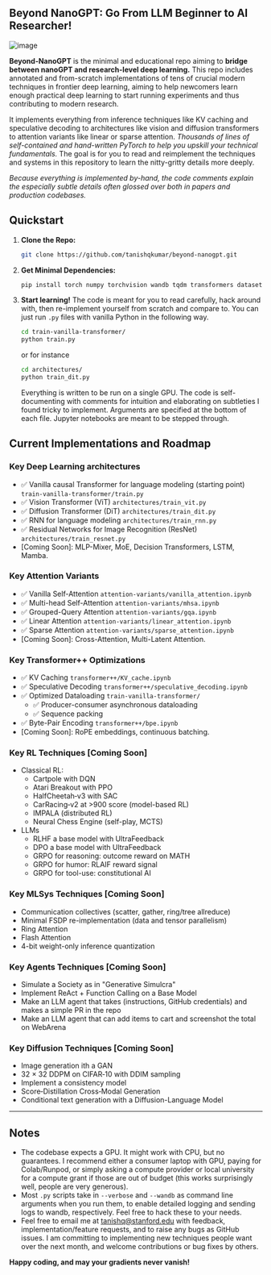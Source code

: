 ## Beyond NanoGPT: Go From LLM Beginner to AI Researcher!

![image](https://github.com/user-attachments/assets/b2943618-d5ed-468d-b792-d1cf4e0d6c6a)


**Beyond-NanoGPT** is the minimal and educational repo aiming to **bridge between nanoGPT and research-level deep learning.** 
This repo includes annotated and from-scratch implementations of tens of crucial modern techniques in frontier deep learning, aiming to help newcomers learn enough practical deep learning to start running experiments and thus contributing to modern research. 

It implements everything from inference techniques like KV caching and speculative decoding to 
architectures like vision and diffusion transformers to attention variants like linear or sparse attention. *Thousands of lines of 
self-contained and hand-written PyTorch to help you upskill your technical fundamentals.* The goal is for you to 
read and reimplement the techniques and systems in this repository to learn the nitty-gritty details more deeply. 

*Because everything is implemented by-hand, the code comments explain the especially subtle
details often glossed over both in papers and production codebases.*

## Quickstart
1. **Clone the Repo:**
   ```bash
   git clone https://github.com/tanishqkumar/beyond-nanogpt.git
   ```
2. **Get Minimal Dependencies:**

   ```bash
   pip install torch numpy torchvision wandb tqdm transformers datasets diffusers matplotlib pillow jupyter
   ```

3. **Start learning!**
   The code is meant for you to read carefully, hack around with, then re-implement yourself from scratch and compare to. 
   You can just run `.py` files with vanilla Python in the following way. 
   ```bash
   cd train-vanilla-transformer/
   python train.py
   ``` 
   or for instance 
   ```bash 
   cd architectures/
   python train_dit.py
   ```
   Everything is written to be run on a single GPU. The code is self-documenting with comments for intuition and elaborating 
   on subtleties I found tricky to implement. 
   Arguments are specified at the bottom of each file. 
   Jupyter notebooks are meant to be stepped through.
   

## Current Implementations and Roadmap

### Key Deep Learning architectures
- ✅ Vanilla causal Transformer for language modeling (starting point) `train-vanilla-transformer/train.py`
- ✅ Vision Transformer (ViT) `architectures/train_vit.py`
- ✅ Diffusion Transformer (DiT) `architectures/train_dit.py`
- ✅ RNN for language modeling `architectures/train_rnn.py` 
- ✅ Residual Networks for Image Recognition (ResNet) `architectures/train_resnet.py`
- [Coming Soon]: MLP-Mixer, MoE, Decision Transformers, LSTM, Mamba. 

### Key Attention Variants
- ✅ Vanilla Self-Attention `attention-variants/vanilla_attention.ipynb` 
- ✅ Multi-head Self-Attention `attention-variants/mhsa.ipynb` 
- ✅ Grouped-Query Attention `attention-variants/gqa.ipynb`
- ✅ Linear Attention `attention-variants/linear_attention.ipynb` 
- ✅ Sparse Attention `attention-variants/sparse_attention.ipynb`
- [Coming Soon]: Cross-Attention, Multi-Latent Attention. 

### Key Transformer++ Optimizations
- ✅ KV Caching `transformer++/KV_cache.ipynb` 
- ✅ Speculative Decoding `transformer++/speculative_decoding.ipynb`
- ✅ Optimized Dataloading `train-vanilla-transformer/` 
   - ✅ Producer-consumer asynchronous dataloading
   - ✅ Sequence packing
- ✅ Byte-Pair Encoding `transformer++/bpe.ipynb`
- [Coming Soon]: RoPE embeddings, continuous batching.

### Key RL Techniques [Coming Soon]
- Classical RL:
   - Cartpole with DQN
   - Atari Breakout with PPO
   - HalfCheetah‑v3 with SAC
   - CarRacing‑v2 at >900 score (model-based RL)
   - IMPALA (distributed RL)
   - Neural Chess Engine (self-play, MCTS)
- LLMs
   - RLHF a base model with UltraFeedback 
   - DPO a base model with UltraFeedback
   - GRPO for reasoning: outcome reward on MATH
   - GRPO for humor: RLAIF reward signal 
   - GRPO for tool-use: constitutional AI

### Key MLSys Techniques [Coming Soon]
- Communication collectives (scatter, gather, ring/tree allreduce)
- Minimal FSDP re-implementation (data and tensor parallelism)
- Ring Attention
- Flash Attention
- 4-bit weight-only inference quantization

### Key Agents Techniques [Coming Soon]
- Simulate a Society as in "Generative Simulcra"
- Implement ReAct + Function Calling on a Base Model 
- Make an LLM agent that takes (instructions, GitHub credentials) and makes a simple PR in the repo
- Make an LLM agent that can add items to cart and screenshot the total on WebArena

### Key Diffusion Techniques [Coming Soon]
- Image generation ith a GAN
- 32 × 32 DDPM on CIFAR‑10 with DDIM sampling
- Implement a consistency model
- Score‑Distillation Cross‑Modal Generation
- Conditional text generation with a Diffusion-Language Model


---

## Notes

- The codebase expects a GPU. It might work with CPU, but no guarantees. 
I recommend either a consumer laptop with GPU, paying for Colab/Runpod, 
or simply asking a compute provider or local university for a compute grant if those are out of 
budget (this works surprisingly well, people are very generous). 
- Most `.py` scripts take in `--verbose` and `--wandb` as command line arguments when you run them, to enable detailed logging and sending logs to wandb, respectively. Feel free to hack these to your needs. 
- Feel free to email me at [tanishq@stanford.edu](mailto:tanishq@stanford.edu) with feedback, implementation/feature requests, 
and to raise any bugs as GitHub issues. I am committing to implementing new techniques people want over the next month, and 
welcome contributions or bug fixes by others. 

**Happy coding, and may your gradients never vanish!**
